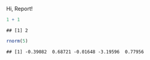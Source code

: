 Hi, Report!


```r
1 + 1
```

```
## [1] 2
```

```r
rnorm(5)
```

```
## [1] -0.39082  0.68721 -0.01648 -3.19596  0.77956
```


